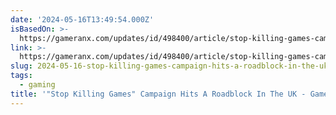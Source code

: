 ```yaml
---
date: '2024-05-16T13:49:54.000Z'
isBasedOn: >-
  https://gameranx.com/updates/id/498400/article/stop-killing-games-campaign-hits-a-roadblock-in-the-uk/
link: >-
  https://gameranx.com/updates/id/498400/article/stop-killing-games-campaign-hits-a-roadblock-in-the-uk/
slug: 2024-05-16-stop-killing-games-campaign-hits-a-roadblock-in-the-uk-gameranx
tags:
  - gaming
title: '"Stop Killing Games" Campaign Hits A Roadblock In The UK - Gameranx'
---
```

 
